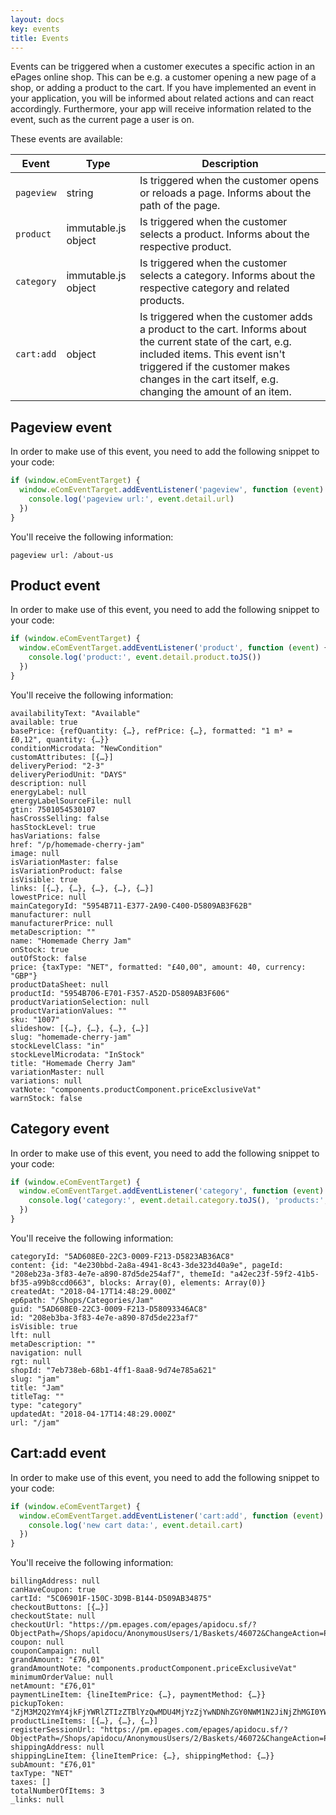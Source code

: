 ```yaml
---
layout: docs
key: events
title: Events
---
```


Events can be triggered when a customer executes a specific action in an ePages online shop.
This can be e.g. a customer opening a new page of a shop, or adding a product to the cart.
If you have implemented an event in your application, you will be informed about related actions and can react accordingly.
Furthermore, your app will receive information related to the event, such as the current page a user is on.

These events are available:

| Event | Type | Description |
| - | - |  - |
| `pageview` | string | Is triggered when the customer opens or reloads a page. Informs about the path of the page. |
| `product` | immutable.js object | Is triggered when the customer selects a product. Informs about the respective product. |
| `category` | immutable.js object | Is triggered when the customer selects a category. Informs about the respective category and related products.|
| `cart:add` | object | Is triggered when the customer adds a product to the cart. Informs about the current state of the cart, e.g. included items. This event isn't triggered if the customer makes changes in the cart itself, e.g. changing the amount of an item. |

## Pageview event

In order to make use of this event, you need to add the following snippet to your code:

```js
if (window.eComEventTarget) {
  window.eComEventTarget.addEventListener('pageview', function (event) {
    console.log('pageview url:', event.detail.url)
  })
}
```

You'll receive the following information:

```
pageview url: /about-us
```

## Product event

In order to make use of this event, you need to add the following snippet to your code:

```js
if (window.eComEventTarget) {
  window.eComEventTarget.addEventListener('product', function (event) {
    console.log('product:', event.detail.product.toJS())
  })
}
```

You'll receive the following information:

```
availabilityText: "Available"
available: true
basePrice: {refQuantity: {…}, refPrice: {…}, formatted: "1 m³ = £0,12", quantity: {…}}
conditionMicrodata: "NewCondition"
customAttributes: [{…}]
deliveryPeriod: "2-3"
deliveryPeriodUnit: "DAYS"
description: null
energyLabel: null
energyLabelSourceFile: null
gtin: 7501054530107
hasCrossSelling: false
hasStockLevel: true
hasVariations: false
href: "/p/homemade-cherry-jam"
image: null
isVariationMaster: false
isVariationProduct: false
isVisible: true
links: [{…}, {…}, {…}, {…}, {…}]
lowestPrice: null
mainCategoryId: "5954B711-E377-2A90-C400-D5809AB3F62B"
manufacturer: null
manufacturerPrice: null
metaDescription: ""
name: "Homemade Cherry Jam"
onStock: true
outOfStock: false
price: {taxType: "NET", formatted: "£40,00", amount: 40, currency: "GBP"}
productDataSheet: null
productId: "5954B706-E701-F357-A52D-D5809AB3F606"
productVariationSelection: null
productVariationValues: ""
sku: "1007"
slideshow: [{…}, {…}, {…}, {…}]
slug: "homemade-cherry-jam"
stockLevelClass: "in"
stockLevelMicrodata: "InStock"
title: "Homemade Cherry Jam"
variationMaster: null
variations: null
vatNote: "components.productComponent.priceExclusiveVat"
warnStock: false
```
## Category event

In order to make use of this event, you need to add the following snippet to your code:

```js
if (window.eComEventTarget) {
  window.eComEventTarget.addEventListener('category', function (event) {
    console.log('category:', event.detail.category.toJS(), 'products:', event.detail.products.toJS())
  })
}
```
You'll receive the following information:

```
categoryId: "5AD608E0-22C3-0009-F213-D5823AB36AC8"
content: {id: "4e230bbd-2a8a-4941-8c43-3de323d40a9e", pageId: "208eb23a-3f83-4e7e-a890-87d5de254af7", themeId: "a42ec23f-59f2-41b5-bf35-a99b8ccd0663", blocks: Array(0), elements: Array(0)}
createdAt: "2018-04-17T14:48:29.000Z"
ep6path: "/Shops/Categories/Jam"
guid: "5AD608E0-22C3-0009-F213-D58093346AC8"
id: "208eb3ba-3f83-4e7e-a890-87d5de223af7"
isVisible: true
lft: null
metaDescription: ""
navigation: null
rgt: null
shopId: "7eb738eb-68b1-4ff1-8aa8-9d74e785a621"
slug: "jam"
title: "Jam"
titleTag: ""
type: "category"
updatedAt: "2018-04-17T14:48:29.000Z"
url: "/jam"
```

## Cart:add event

In order to make use of this event, you need to add the following snippet to your code:

```js
if (window.eComEventTarget) {
  window.eComEventTarget.addEventListener('cart:add', function (event) {
    console.log('new cart data:', event.detail.cart)
  })
}
```

You'll receive the following information:

```
billingAddress: null
canHaveCoupon: true
cartId: "5C06901F-150C-3D9B-B144-D509AB34875"
checkoutButtons: [{…}]
checkoutState: null
checkoutUrl: "https://pm.epages.com/epages/apidocu.sf/?ObjectPath=/Shops/apidocu/AnonymousUsers/1/Baskets/46072&ChangeAction=PickupBasket&PickupToken=MjNiZThlOGM0MjAzZWQ0N2ZjYmZmZDFiZjI3OTQxMzkwOWY4ZjZlOGE4NTM0ZWIxMjg3NmY2NzBiY2IxYzQ1OV8xNDgyMjIzMDcz"
coupon: null
couponCampaign: null
grandAmount: "£76,01"
grandAmountNote: "components.productComponent.priceExclusiveVat"
minimumOrderValue: null
netAmount: "£76,01"
paymentLineItem: {lineItemPrice: {…}, paymentMethod: {…}}
pickupToken: "ZjM3M2Q2YmY4jkFjYWRlZTIzZTBlYzQwMDU4MjYzZjYwNDNhZGY0NWM1N2JiNjZhMGI0YWNlNWFkYzU4ZTQ3OF8xNTQzOTM5MjIx"
productLineItems: [{…}, {…}, {…}]
registerSessionUrl: "https://pm.epages.com/epages/apidocu.sf/?ObjectPath=/Shops/apidocu/AnonymousUsers/2/Baskets/46072&ChangeAction=PickupBasket&PickupToken=NTRjZWJmNjdhNzNlYTUzNDAxZTgyZTc4ODYwYTliMDUxMDIzNDQ2OWY2NWQ5NWRmN2Q2YmVjZjVjNzljOTQ2N18xNDgyMjI3OTE3"
shippingAddress: null
shippingLineItem: {lineItemPrice: {…}, shippingMethod: {…}}
subAmount: "£76,01"
taxType: "NET"
taxes: []
totalNumberOfItems: 3
_links: null
```

